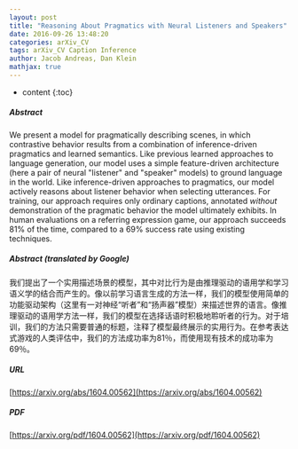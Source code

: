 ```yaml
---
layout: post
title: "Reasoning About Pragmatics with Neural Listeners and Speakers"
date: 2016-09-26 13:48:20
categories: arXiv_CV
tags: arXiv_CV Caption Inference
author: Jacob Andreas, Dan Klein
mathjax: true
---
```


* content
{:toc}

##### Abstract
We present a model for pragmatically describing scenes, in which contrastive behavior results from a combination of inference-driven pragmatics and learned semantics. Like previous learned approaches to language generation, our model uses a simple feature-driven architecture (here a pair of neural "listener" and "speaker" models) to ground language in the world. Like inference-driven approaches to pragmatics, our model actively reasons about listener behavior when selecting utterances. For training, our approach requires only ordinary captions, annotated _without_ demonstration of the pragmatic behavior the model ultimately exhibits. In human evaluations on a referring expression game, our approach succeeds 81% of the time, compared to a 69% success rate using existing techniques.

##### Abstract (translated by Google)
我们提出了一个实用描述场景的模型，其中对比行为是由推理驱动的语用学和学习语义学的结合而产生的。像以前学习语言生成的方法一样，我们的模型使用简单的功能驱动架构（这里有一对神经“听者”和“扬声器”模型）来描述世界的语言。像推理驱动的语用学方法一样，我们的模型在选择话语时积极地聆听者的行为。对于培训，我们的方法只需要普通的标题，注释了模型最终展示的实用行为。在参考表达式游戏的人类评估中，我们的方法成功率为81％，而使用现有技术的成功率为69％。

##### URL
[https://arxiv.org/abs/1604.00562](https://arxiv.org/abs/1604.00562)

##### PDF
[https://arxiv.org/pdf/1604.00562](https://arxiv.org/pdf/1604.00562)

